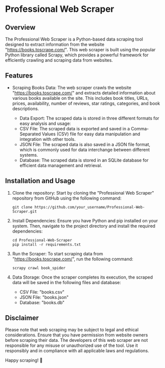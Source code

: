 # Professional Web Scraper

## Overview

The Professional Web Scraper is a Python-based data scraping tool designed to extract information from the website "https://books.toscrape.com/". This web scraper is built using the popular Python library called Scrapy, which provides a powerful framework for efficiently crawling and scraping data from websites.

## Features

- Scraping Books Data: The web scraper crawls the website "https://books.toscrape.com/" and extracts detailed information about various books available on the site. This includes book titles, URLs, prices, availability, number of reviews, star ratings, categories, and book descriptions.

  - Data Export: The scraped data is stored in three different formats for easy analysis and usage:
  - CSV File: The scraped data is exported and saved in a Comma-Separated Values (CSV) file for easy data manipulation and integration with other tools.
  - JSON File: The scraped data is also saved in a JSON file format, which is commonly used for data interchange between different systems.
  - Database: The scraped data is stored in an SQLite database for efficient data management and retrieval.

## Installation and Usage

1. Clone the repository: Start by cloning the "Professional Web Scraper" repository from GitHub using the following command:
   ```
   git clone https://github.com/your_username/Professional-Web-Scraper.git
   ```

2. Install Dependencies: Ensure you have Python and pip installed on your system. Then, navigate to the project directory and install the required dependencies:
   ```
   cd Professional-Web-Scraper
   pip install -r requirements.txt
   ```

3. Run the Scraper: To start scraping data from "https://books.toscrape.com/", run the following command:
   ```
   scrapy crawl book_spider
   ```

4. Data Storage: Once the scraper completes its execution, the scraped data will be saved in the following files and database:
   - CSV File: "books.csv"
   - JSON File: "books.json"
   - Database: "books.db"


## Disclaimer

Please note that web scraping may be subject to legal and ethical considerations. Ensure that you have permission from website owners before scraping their data. The developers of this web scraper are not responsible for any misuse or unauthorized use of the tool. Use it responsibly and in compliance with all applicable laws and regulations.

Happy scraping! 🚀
